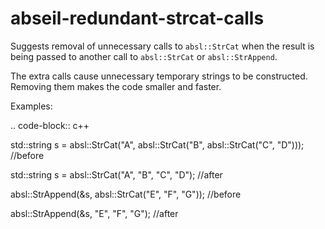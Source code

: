 abseil-redundant-strcat-calls
=============================

Suggests removal of unnecessary calls to `absl::StrCat` when the result
is being passed to another call to `absl::StrCat` or `absl::StrAppend`.

The extra calls cause unnecessary temporary strings to be constructed.
Removing them makes the code smaller and faster.

Examples:

.. code-block:: c++

std::string s = absl::StrCat("A", absl::StrCat("B", absl::StrCat("C",
"D"))); //before

std::string s = absl::StrCat("A", "B", "C", "D"); //after

absl::StrAppend(&s, absl::StrCat("E", "F", "G")); //before

absl::StrAppend(&s, "E", "F", "G"); //after
